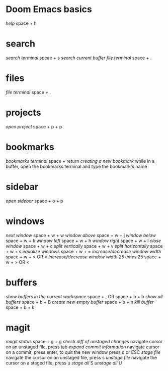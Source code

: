 # Doom Emacs basics

*help* space + h

# search
*search terminal* spcae + s
*search current buffer*
*file terminal* space + .

# files
*file terminal* space + .

# projects
*open project* space + p + p

# bookmarks
*bookmarks terminal* space + return
*creating a new bookmark* while in a buffer, open the bookmarks terminal and type the bookmark's name

# sidebar
*open sidebar* space + o + p

# windows 
*next window* space + w + w
*window above* space + w + j
*window below* space + w + k
*window left* space + w + h
*window right* space + w + l
*close window* space + w + c
*split vertically* space + w + v
*split horizontally* space + w + s
*equalize windows* space + w + =
*increase/decrease window width* space + w + > OR <
*increase/decrease window width 25 times* 25 space + w + > OR <

# buffers
*show buffers in the current workspace* space + , OR space + b + b
*show all buffers* space + b + B
*create new empty buffer* space + b + n
*kill buffer* space + b + k

# magit
*magit status* space + g + g
*check diff of unstaged changes* navigate cursor on an unstaged file, press tab
*expand commit information* navigate cursor on a commit, press enter, to quit the new window press q or ESC
*stage file* navigate the cursor on an unstaged file, press s
*unstage file* navigate the cursor on a staged file, press u
*stage all* S
*unstage all* U
